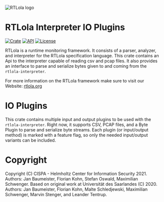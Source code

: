 ![RTLola logo](https://pages.cispa.de/rtlola/assets/img/logos/rtlola-logo-ultrawide-blue.png)

# RTLola Interpreter IO Plugins

[![Crate](https://img.shields.io/crates/v/rtlola-io-plugins.svg)](https://crates.io/crates/rtlola-io-plugins)
[![API](https://docs.rs/rtlola-io-plugins/badge.svg)](https://docs.rs/rtlola-io-plugins)
[![License](https://img.shields.io/crates/l/rtlola-io-plugins)](https://crates.io/crates/rtlola-io-plugins)

RTLola is a runtime monitoring framework.  It consists of a parser, analyzer, and interpreter for the RTLola specification language.
This crate contains an Api to the interpreter capable of reading csv and pcap files.
It also provides an interface to parse and serialize bytes given to and coming from the `rtlola-interpreter`.

For more information on the RTLola framework make sure to visit our Website:
[rtlola.org](https://rtlola.org "RTLola")

# IO Plugins

This crate contains multiple input and output plugins to be used with the `rtlola-interpreter`.
Right now, it supports CSV, PCAP files, and a Byte Plugin to parse and serialize byte streams.
Each plugin (or input/output method) is marked with a feature flag, so only the needed input/output variants can be included.

# Copyright

Copyright (C) CISPA - Helmholtz Center for Information Security 2021.  Authors: Jan Baumeister, Florian Kohn, Stefan Oswald, Maximilian Schwenger.
Based on original work at Universität des Saarlandes (C) 2020.  Authors: Jan Baumeister, Florian Kohn, Malte Schledjewski, Maximilian Schwenger, Marvin Stenger, and Leander Tentrup.
